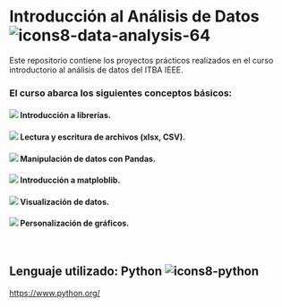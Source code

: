 # Introducción al Análisis de Datos ![icons8-data-analysis-64](https://github.com/agustinphx/Analisis_de_Datos/assets/58674979/c7b3cc20-9f51-4b03-9c60-2bd3b62250a3)
Este repositorio contiene los proyectos prácticos realizados en el curso introductorio al análisis de datos del ITBA IEEE.

### El curso abarca los siguientes conceptos básicos:
#### <img src="https://img.icons8.com/plumpy/15/000000/sphere.png"/> Introducción a librerías.
#### <img src="https://img.icons8.com/plumpy/15/000000/sphere.png"/> Lectura y escritura de archivos (xlsx, CSV).
#### <img src="https://img.icons8.com/plumpy/15/000000/sphere.png"/> Manipulación de datos con Pandas.
#### <img src="https://img.icons8.com/plumpy/15/000000/sphere.png"/> Introducción a matploblib.
#### <img src="https://img.icons8.com/plumpy/15/000000/sphere.png"/> Visualización de datos.
#### <img src="https://img.icons8.com/plumpy/15/000000/sphere.png"/> Personalización de gráficos.
‎      ‏‏‎
## Lenguaje utilizado: Python ![icons8-python](https://github.com/agustinphx/Analisis_de_Datos/assets/58674979/9a1b9882-c9c1-4036-81a1-44d947ee4b26)

https://www.python.org/
